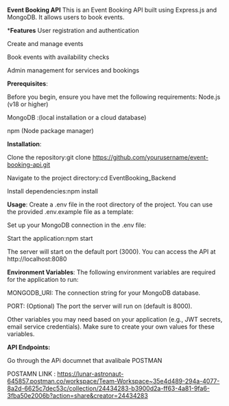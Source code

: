 **Event Booking API**
This is an Event Booking API built using Express.js and MongoDB. It allows users to book events.

***Features**
User registration and authentication

Create and manage events

Book events with availability checks

Admin management for services and bookings

**Prerequisites**:

Before you begin, ensure you have met the following requirements:
Node.js (v18 or higher)

MongoDB :(local installation or a cloud database)

npm (Node package manager)

**Installation**: 

Clone the repository:git clone https://github.com/yourusername/event-booking-api.git

Navigate to the project directory:cd EventBooking_Backend

Install dependencies:npm install

**Usage**:
Create a .env file in the root directory of the project. You can use the provided .env.example file as a template:

Set up your MongoDB connection in the .env file:

Start the application:npm start

The server will start on the default port (3000). You can access the API at http://localhost:8080

**Environment Variables**:
The following environment variables are required for the application to run:

MONGODB_URI: The connection string for your MongoDB database.

PORT: (Optional) The port the server will run on (default is 8000).

Other variables you may need based on your application (e.g., JWT secrets, email service credentials).
Make sure to create your own values for these variables.

**API Endpoints:**

Go through the APi documnet that avalibale  POSTMAN 

POSTAMN LINK : https://lunar-astronaut-645857.postman.co/workspace/Team-Workspace~35e4d489-294a-4077-8a2d-6625c7dec53c/collection/24434283-b3900d2a-ff63-4a81-9fa6-3fba50e2006b?action=share&creator=24434283
